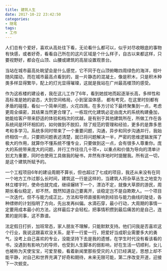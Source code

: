 ```yaml
---
title: 建筑人生
date: 2017-10-22 23:42:50
categories:
- 随笔
tags:
- 工作
---
```



人们总有个爱好，喜欢从高处往下看，无论看什么都可以，似乎对尽收眼底的事物有快感，或者好奇，看看自己所在的这片区域是个什么样子，自古以来都这样，只要视野好，都会在山顶、山腰或建筑的高层设置观景台。

当站在城市最高处眺望会是什么感觉，它不同于在山顶俯瞰四周绿色的海洋，枝叶随风摆动，而在城市最高点看到的，是一片静态的混凝土，像是积木，只是积木种类多样显得繁华，配上的灯光显得璀璨，这就是我站在广州最高楼顶的感受。

作为这栋楼的建设者，我在这儿工作了6年，看到她拔地而起逐渐长高，多样性和高标准是她的姿态，大到空间格局，小到室温体感， 都有考究，在这里时刻都有矛盾的碰撞，看似一个简单问题，火花四溅，在多方讨论下最终聚集到一点，考虑更周全缜密，其结果当然更合理了。一栋现代化建筑必定由庞大的系统构建叠加，她能给客户带来舒适的体验和档次的优越，是有别于其他建筑所在，所做工作在各系统间是环环相扣的，如何做到不脱扣，除了规范的管理和经验，更多的是靠多思考和多学习。系统多同时带来了一个重要问题，沟通，异步和同步沟通并行，我始终相信一点，只要把问题表述清楚，就已将问题解决一半，严密的思维逻辑发挥了极大的作用，就算你不懂系统不懂专业，只要做到这一点，会有很多人尊重你。庞大的系统带来庞大的问题，并行工作往往几十项+，以重点和价值为导向的清单计划尤为重要，同时也使用工具做我的秘书，井然有序地时时提醒我。所有这一切，是这个建筑所赋予的。

一个工程项目6年的建设周期不算长，但也超过了七成的项目，我还从来没有在同一个地方工作过那么长时间，建筑这一行是这样的，当建筑人将杂草丛生之地变为林立楼宇时，使命也就完成，继续辗转下一个，漂泊不定，就像大草原的游民，周期长看似稳定，却不然，既然知道自己要离开，谈稳定岂不是自欺欺人。一个项目一次迭代，但不与能力成正比，方法和导师直接影响到经验与能力曲线的陡徒，各种缥缈的计划指明了方向，先出发再纠偏。水滴石穿，最小行动，大周期的事情一定要用成本最小的方法，这样最后才会轻松，把事情积攒到最后痛苦的是自己，连累的是同事，这不靠谱。

法定假日打折，加班常态，家人朋友不理解，只能默默支持。他们问我是否喜欢这个行业，我说这跟喜欢没关系，是干一行爱一行，把爱好当成职业需要多大的勇气，没考上自己喜欢的专业，没能坚持下去是我的遗憾，在学生时代没有看该看的书，没遇到有影响力的导师，也受到人生脚本的弱影响，好在生活一切顺利，女儿也被称为天使宝宝，可爱至极，看着新闻里那些受灾的人们已经满足，思想上却不能平静，对自己和世界充满了好奇和期待，未来无限可能，第二序改变开道，迎接下一次蜕变。

